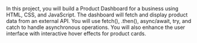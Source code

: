 In this project, you will build a Product Dashboard for a business using HTML, CSS, and JavaScript. The dashboard will fetch and display product data from an external API. You will use fetch(), .then(), async/await, try, and catch to handle asynchronous operations. You will also enhance the user interface with interactive hover effects for product cards.